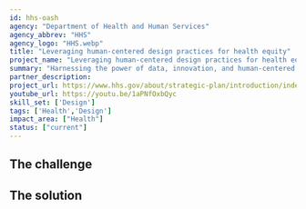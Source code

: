 ```yaml
---
id: hhs-oash
agency: "Department of Health and Human Services"
agency_abbrev: "HHS"
agency_logo: "HHS.webp"
title: "Leveraging human-centered design practices for health equity"
project_name: "Leveraging human-centered design practices for health equity"
summary: "Harnessing the power of data, innovation, and human-centered design to improve the health and well-being of all Americans at the Office of the Assistant Secretary for Health at the Department of Health and Human Services."
partner_description: 
project_url: https://www.hhs.gov/about/strategic-plan/introduction/index.html
youtube_url: https://youtu.be/1aPNfOxbQyc
skill_set: ['Design']
tags: ['Health','Design']
impact_area: ["Health"]
status: ["current"]
---
```


## The challenge



## The solution 

